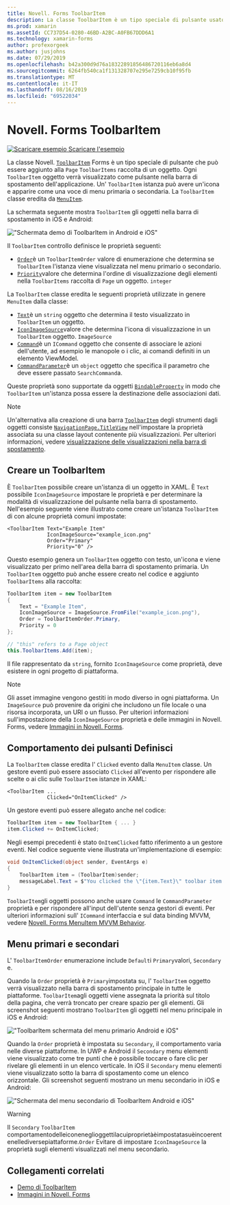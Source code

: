 ```yaml
---
title: Novell. Forms ToolbarItem
description: La classe ToolbarItem è un tipo speciale di pulsante usato nella barra di spostamento di un'applicazione.
ms.prod: xamarin
ms.assetId: CC737D54-0280-46BD-A2BC-A0FB67DDD6A1
ms.technology: xamarin-forms
author: profexorgeek
ms.author: jusjohns
ms.date: 07/29/2019
ms.openlocfilehash: b42a300d9d76a18322891856486720116eb6a8d4
ms.sourcegitcommit: 6264fb540ca1f131328707e295e7259cb10f95fb
ms.translationtype: MT
ms.contentlocale: it-IT
ms.lasthandoff: 08/16/2019
ms.locfileid: "69522034"
---
```

# <a name="xamarinforms-toolbaritem"></a>Novell. Forms ToolbarItem

[![Scaricare esempio](~/media/shared/download.png) Scaricare l'esempio](https://docs.microsoft.com/en-us/samples/xamarin/xamarin-forms-samples/userinterface-toolbaritem/)

La classe Novell. [`ToolbarItem`](xref:Xamarin.Forms.ToolbarItem) Forms è un tipo speciale di pulsante che può essere aggiunto alla `Page` `ToolbarItems` raccolta di un oggetto. Ogni `ToolbarItem` oggetto verrà visualizzato come pulsante nella barra di spostamento dell'applicazione. Un' `ToolbarItem` istanza può avere un'icona e apparire come una voce di menu primaria o secondaria. La `ToolbarItem` classe eredita da [`MenuItem`](xref:Xamarin.Forms.MenuItem).

La schermata seguente mostra `ToolbarItem` gli oggetti nella barra di spostamento in iOS e Android:

!["Schermata demo di ToolbarItem in Android e iOS"](toolbaritem-images/toolbaritem-device-screenshot.png "Schermata demo di ToolbarItem in Android e iOS")

Il `ToolbarItem` controllo definisce le proprietà seguenti:

* [`Order`](xref:Xamarin.Forms.ToolbarItem.Order)è un `ToolbarItemOrder` valore di enumerazione che determina se `ToolbarItem` l'istanza viene visualizzata nel menu primario o secondario.
* [`Priority`](xref:Xamarin.Forms.ToolbarItem.Priority)valore che determina l'ordine di visualizzazione degli elementi nella `ToolbarItems` raccolta di `Page` un oggetto. `integer`

La `ToolbarItem` classe eredita le seguenti proprietà utilizzate in genere `MenuItem` dalla classe:

* [`Text`](xref:Xamarin.Forms.MenuItem.Text)è un `string` oggetto che determina il testo visualizzato in `ToolbarItem` un oggetto.
* [`IconImageSource`](xref:Xamarin.Forms.MenuItem.IconImageSource)valore che determina l'icona di visualizzazione in un `ToolbarItem` oggetto. `ImageSource`
* [`Command`](xref:Xamarin.Forms.MenuItem.Command)è un `ICommand` oggetto che consente di associare le azioni dell'utente, ad esempio le manopole o i clic, ai comandi definiti in un elemento ViewModel.
* [`CommandParameter`](xref:Xamarin.Forms.MenuItem.CommandParameter)è un `object` oggetto che specifica il parametro che deve essere passato `SearchCommand`a.

Queste proprietà sono supportate da oggetti [`BindableProperty`](xref:Xamarin.Forms.BindableProperty) in modo che `ToolbarItem` un'istanza possa essere la destinazione delle associazioni dati.

> [!NOTE]
> Un'alternativa alla creazione di una barra [`ToolbarItem`](xref:Xamarin.Forms.ToolbarItem) degli strumenti dagli oggetti consiste [`NavigationPage.TitleView`](xref:Xamarin.Forms.NavigationPage.TitleViewProperty) nell'impostare la proprietà associata su una classe layout contenente più visualizzazioni. Per ulteriori informazioni, vedere [visualizzazione delle visualizzazioni nella barra di spostamento](~/xamarin-forms/app-fundamentals/navigation/hierarchical.md#displaying-views-in-the-navigation-bar).

## <a name="create-a-toolbaritem"></a>Creare un ToolbarItem

È `ToolbarItem` possibile creare un'istanza di un oggetto in XAML. È `Text` possibile `IconImageSource` impostare le proprietà e per determinare la modalità di visualizzazione del pulsante nella barra di spostamento. Nell'esempio seguente viene illustrato come creare un'istanza `ToolbarItem` di con alcune proprietà comuni impostate:

```xaml
<ToolbarItem Text="Example Item"
             IconImageSource="example_icon.png"
             Order="Primary"
             Priority="0" />
```

Questo esempio genera un `ToolbarItem` oggetto con testo, un'icona e viene visualizzato per primo nell'area della barra di spostamento primaria. Un `ToolbarItem` oggetto può anche essere creato nel codice e aggiunto `ToolbarItems` alla raccolta:

```csharp
ToolbarItem item = new ToolbarItem
{
    Text = "Example Item",
    IconImageSource = ImageSource.FromFile("example_icon.png"),
    Order = ToolbarItemOrder.Primary,
    Priority = 0
};

// "this" refers to a Page object
this.ToolbarItems.Add(item);
```

Il file rappresentato da `string`, fornito `IconImageSource` come proprietà, deve esistere in ogni progetto di piattaforma.

> [!NOTE]
> Gli asset immagine vengono gestiti in modo diverso in ogni piattaforma. Un `ImageSource` può provenire da origini che includono un file locale o una risorsa incorporata, un URI o un flusso. Per ulteriori informazioni sull'impostazione della `IconImageSource` proprietà e delle immagini in Novell. Forms, vedere [Immagini in Novell. Forms](~/xamarin-forms/user-interface/images.md).

## <a name="define-button-behavior"></a>Comportamento dei pulsanti Definisci

La `ToolbarItem` classe eredita l' `Clicked` evento dalla `MenuItem` classe. Un gestore eventi può essere associato `Clicked` all'evento per rispondere alle scelte o ai clic sulle `ToolbarItem` istanze in XAML:

```xaml
<ToolbarItem ...
             Clicked="OnItemClicked" />
```

Un gestore eventi può essere allegato anche nel codice:

```csharp
ToolbarItem item = new ToolbarItem { ... }
item.Clicked += OnItemClicked;
```

Negli esempi precedenti è stato `OnItemClicked` fatto riferimento a un gestore eventi. Nel codice seguente viene illustrata un'implementazione di esempio:

```csharp
void OnItemClicked(object sender, EventArgs e)
{
    ToolbarItem item = (ToolbarItem)sender;
    messageLabel.Text = $"You clicked the \"{item.Text}\" toolbar item.";
}
```

`ToolbarItem`gli oggetti possono anche usare `Command` le `CommandParameter` proprietà e per rispondere all'input dell'utente senza gestori di eventi. Per ulteriori informazioni sull' `ICommand` interfaccia e sul data binding MVVM, vedere [Novell. Forms MenuItem MVVM Behavior](~/xamarin-forms/user-interface/menuitem.md#define-menuitem-behavior-with-mvvm).

## <a name="primary-and-secondary-menus"></a>Menu primari e secondari

L' `ToolbarItemOrder` enumerazione include `Default`i `Primary`valori, `Secondary` e.

Quando la `Order` proprietà è `Primary`impostata su, l' `ToolbarItem` oggetto verrà visualizzato nella barra di spostamento principale in tutte le piattaforme. `ToolbarItem`agli oggetti viene assegnata la priorità sul titolo della pagina, che verrà troncato per creare spazio per gli elementi. Gli screenshot seguenti mostrano `ToolbarItem` gli oggetti nel menu principale in iOS e Android:

!["ToolbarItem schermata del menu primario Android e iOS"](toolbaritem-images/toolbaritem-primary-menu.png "Schermata del menu primario di ToolbarItem in Android e iOS")

Quando la `Order` proprietà è impostata su `Secondary`, il comportamento varia nelle diverse piattaforme. In UWP e Android il `Secondary` menu elementi viene visualizzato come tre punti che è possibile toccare o fare clic per rivelare gli elementi in un elenco verticale. In iOS il `Secondary` menu elementi viene visualizzato sotto la barra di spostamento come un elenco orizzontale. Gli screenshot seguenti mostrano un menu secondario in iOS e Android:

!["Schermata del menu secondario di ToolbarItem Android e iOS"](toolbaritem-images/toolbaritem-secondary-menu.png "Schermata del menu secondario di ToolbarItem in Android e iOS")

> [!WARNING]
> Il `Secondary` `ToolbarItem` comportamentodelleiconeneglioggettilacuiproprietàèimpostatasuèincoerentenellediversepiattaforme.`Order` Evitare di impostare `IconImageSource` la proprietà sugli elementi visualizzati nel menu secondario.

## <a name="related-links"></a>Collegamenti correlati

* [Demo di ToolbarItem](https://docs.microsoft.com/en-us/samples/xamarin/xamarin-forms-samples/userinterface-toolbaritem/)
* [Immagini in Novell. Forms](~/xamarin-forms/user-interface/images.md)

